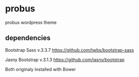 # probus #
probus wordpress theme

## dependencies ##
Bootstrap Sass v.3.3.7 https://github.com/twbs/bootstrap-sass

Jasny Bootstrap v.3.1.3 https://github.com/jasny/bootstrap

Both originaly installed with Bower
